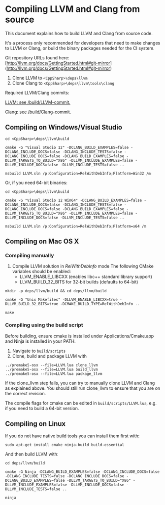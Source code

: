 # Compiling LLVM and Clang from source

This document explains how to build LLVM and Clang from source code.

It's a process only recommended for developers that need to make changes to LLVM or Clang, or
build the binary packages needed for the CI system.

Git repository URLs found here: [http://llvm.org/docs/GettingStarted.html#git-mirror]
(http://llvm.org/docs/GettingStarted.html#git-mirror)

1. Clone LLVM to `<CppSharp>\deps\llvm`
2. Clone Clang to `<CppSharp>\deps\llvm\tools\clang`

Required LLVM/Clang commits:

[LLVM: see /build/LLVM-commit.](https://github.com/mono/CppSharp/tree/master/build/LLVM-commit)

[Clang: see /build/Clang-commit.](https://github.com/mono/CppSharp/tree/master/build/Clang-commit)

## Compiling on Windows/Visual Studio

```shell
cd <CppSharp>\deps\llvm\build

cmake -G "Visual Studio 12" -DCLANG_BUILD_EXAMPLES=false -DCLANG_INCLUDE_DOCS=false -DCLANG_INCLUDE_TESTS=false -DCLANG_INCLUDE_DOCS=false -DCLANG_BUILD_EXAMPLES=false -DLLVM_TARGETS_TO_BUILD="X86" -DLLVM_INCLUDE_EXAMPLES=false -DLLVM_INCLUDE_DOCS=false -DLLVM_INCLUDE_TESTS=false ..

msbuild LLVM.sln /p:Configuration=RelWithDebInfo;Platform=Win32 /m
```

Or, if you need 64-bit binaries:

```shell
cd <CppSharp>\deps\llvm\build

cmake -G "Visual Studio 12 Win64" -DCLANG_BUILD_EXAMPLES=false -DCLANG_INCLUDE_DOCS=false -DCLANG_INCLUDE_TESTS=false -DCLANG_INCLUDE_DOCS=false -DCLANG_BUILD_EXAMPLES=false -DLLVM_TARGETS_TO_BUILD="X86" -DLLVM_INCLUDE_EXAMPLES=false -DLLVM_INCLUDE_DOCS=false -DLLVM_INCLUDE_TESTS=false ..

msbuild LLVM.sln /p:Configuration=RelWithDebInfo;Platform=x64 /m
```

## Compiling on Mac OS X

### Compiling manually

1. Compile LLVM solution in *RelWithDebInfo* mode
   The following CMake variables should be enabled:
    - LLVM_ENABLE_LIBCXX (enables libc++ standard library support)
    - LLVM_BUILD_32_BITS for 32-bit builds (defaults to 64-bit)

```shell
mkdir -p deps/llvm/build && cd deps/llvm/build

cmake -G "Unix Makefiles" -DLLVM_ENABLE_LIBCXX=true -DLLVM_BUILD_32_BITS=true -DCMAKE_BUILD_TYPE=RelWithDebInfo ..

make
```

### Compiling using the build script

Before building, ensure cmake is installed under Applications/Cmake.app and Ninja is installed in your PATH.

1. Navigate to `build/scripts`
2. Clone, build and package LLVM with
```
../premake5-osx --file=LLVM.lua clone_llvm
../premake5-osx --file=LLVM.lua build_llvm
../premake5-osx --file=LLVM.lua package_llvm
```

If the clone_llvm step fails, you can try to manually clone LLVM and Clang as explained above. You should still run clone_llvm to ensure that you are on the correct revision.

The compile flags for cmake can be edited in `build/scripts/LLVM.lua`, e.g. if you need to build a 64-bit version.


## Compiling on Linux

If you do not have native build tools you can install them first with:

```shell
sudo apt-get install cmake ninja-build build-essential
```

And then build LLVM with:

```shell
cd deps/llvm/build

cmake -G Ninja -DCLANG_BUILD_EXAMPLES=false -DCLANG_INCLUDE_DOCS=false -DCLANG_INCLUDE_TESTS=false -DCLANG_INCLUDE_DOCS=false -DCLANG_BUILD_EXAMPLES=false -DLLVM_TARGETS_TO_BUILD="X86" -DLLVM_INCLUDE_EXAMPLES=false -DLLVM_INCLUDE_DOCS=false -DLLVM_INCLUDE_TESTS=false ..

ninja
```
